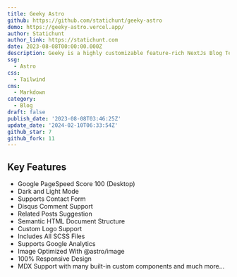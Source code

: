 ```yaml
---
title: Geeky Astro
github: https://github.com/statichunt/geeky-astro
demo: https://geeky-astro.vercel.app/
author: Statichunt
author_link: https://statichunt.com
date: 2023-08-08T00:00:00.000Z
description: Geeky is a highly customizable feature-rich NextJs Blog Template.
ssg:
  - Astro
css:
  - Tailwind
cms:
  - Markdown
category:
  - Blog
draft: false
publish_date: '2023-08-08T03:46:25Z'
update_date: '2024-02-10T06:33:54Z'
github_star: 7
github_fork: 11
---
```


## Key Features

- Google PageSpeed Score 100 (Desktop)
- Dark and Light Mode
- Supports Contact Form
- Disqus Comment Support
- Related Posts Suggestion
- Semantic HTML Document Structure
- Custom Logo Support
- Includes All SCSS Files
- Supports Google Analytics
- Image Optimized With @astro/image
- 100% Responsive Design
- MDX Support with many built-in custom components and much more...
